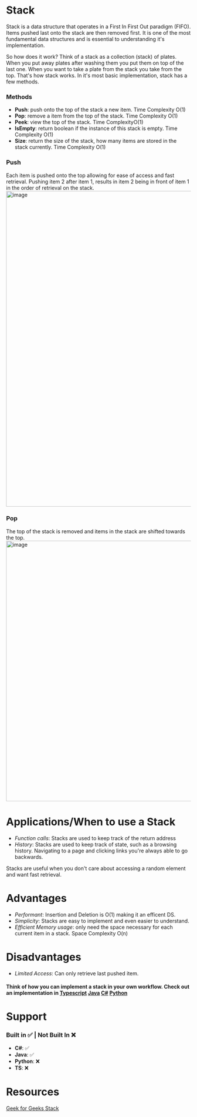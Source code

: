 # **Stack**
Stack is a data structure that operates in a First In First Out paradigm (FIFO). Items pushed last onto the stack are then removed first. It is one of the most fundamental data structures and is essential to understanding it's implementation.

So how does it work? Think of a stack as a collection (stack) of plates. When you put away plates after washing them you put them on top of the last one. When you want to take a plate from the stack you take from the top. That's how stack works. In it's most basic implementation, stack has a few methods.

### Methods
- **Push**: push onto the top of the stack a new item. Time Complexity O(1)
- **Pop**: remove a item from the top of the stack. Time Complexity O(1)
- **Peek**: view the top of the stack. Time ComplexityO(1)
- **IsEmpty**: return boolean if the instance of this stack is empty. Time Complexity O(1)
- **Size**: return the size of the stack, how many items are stored in the stack currently. Time Complexity O(1)

### Push
Each item is pushed onto the top allowing for ease of access and fast retrieval. Pushing item 2 after item 1, results in item 2 being in front of item 1 in the order of retrieval on the stack.
<img width="859" alt="image" src="https://github.com/tydolla00/Data-Structures-Algorithms/assets/90355178/cd27b5d0-a3d4-4a0b-8344-5dc9f9787661">

### Pop
The top of the stack is removed and items in the stack are shifted towards the top. 
<img width="709" alt="image" src="https://github.com/tydolla00/Data-Structures-Algorithms/assets/90355178/94504194-31fd-45fa-9d47-f90e8dea6f60">


# Applications/When to use a Stack
- *Function calls*: Stacks are used to keep track of the return address
- *History*: Stacks are used to keep track of state, such as a browsing history. Navigating to a page and clicking links you're always able to go backwards.

Stacks are useful when you don't care about accessing a random element and want fast retrieval.

# Advantages 
- *Performant*: Insertion and Deletion is O(1) making it an efficent DS.
- *Simplicity*: Stacks are easy to implement and even easier to understand.
- *Efficient Memory usage*: only need the space necessary for each current item in a stack. Space Complexity O(n)

# Disadvantages
- *Limited Access*: Can only retrieve last pushed item.

#### Think of how you can implement a stack in your own workflow. Check out an implementation in [Typescript](stack.ts) [Java](stack.java) [C#](stack.cs) [Python](stack.py)

# Support
### Built in ✅ | Not Built In ❌
- **C#**: ✅  
- **Java**: ✅ 
- **Python**: ❌ 
- **TS**: ❌

# Resources
[Geek for Geeks Stack](https://www.geeksforgeeks.org/stack-data-structure/?ref=lbp)
        

